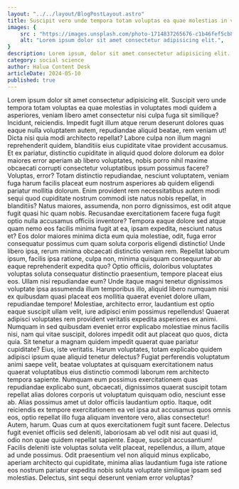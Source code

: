 ```yaml
---
layout: "../../layout/BlogPostLayout.astro"
title: Suscipit vero unde tempora totam voluptas ea quae molestias in voluptates modi quidem a asperiores
images: {
    src : "https://images.unsplash.com/photo-1714837265676-c1b46fef5cb8?q=80&w=2071&auto=format&fit=crop&ixlib=rb-4.0.3&ixid=M3wxMjA3fDB8MHxwaG90by1wYWdlfHx8fGVufDB8fHx8fA%3D%3D",
    alt: "Lorem ipsum dolor sit amet consectetur adipisicing elit.",
}
description: Lorem ipsum, dolor sit amet consectetur adipisicing elit. Doloribus vero, sunt et amet sint, sequi odio corrupti nemo, fugiat id temporibus ea minima ex natus. Blanditiis est veritatis corrupti aperiam nobis fuga ex omnis recusandae consequuntur deserunt. A distinctio quisquam molestiae voluptates. Quod illum a exercitationem assumenda! Nostrum culpa quaerat amet, doloremque eaque corrupti officiis sequi quam fugiat ullam voluptate voluptatem sint exercitationem accusantium delectus et vel asperiores sit similique. Dolores perferendis nostrum fuga? Quia adipisci laborum culpa vitae veritatis saepe accusantium obcaecati dolores? Saepe necessitatibus sed eos consectetur. Expedita id, commodi blanditiis molestiae atque nam quia ea quibusdam voluptatem ullam laudantium quae dolorum molestias nostrum! Facere similique maiores 
category: social science
author: Halua Content Desk
articleDate: 2024-05-10
published: true
---
```



Lorem ipsum dolor sit amet consectetur adipisicing elit. Suscipit vero unde tempora totam voluptas ea quae molestias in voluptates modi quidem a asperiores, veniam libero amet consectetur nisi culpa fuga sit similique? Incidunt, reiciendis. Impedit fugit illum atque rerum deserunt dolores quas eaque nulla voluptatem autem, repudiandae aliquid beatae, rem veniam ut! Dicta nisi quia modi architecto repellat? Labore culpa non illum magni reprehenderit quidem, blanditiis eius cupiditate vitae provident accusamus. Et ex pariatur, distinctio cupiditate in aliquid quod dolore dolorum ea dolor maiores error aperiam ab libero voluptates, nobis porro nihil maxime obcaecati corrupti consectetur voluptatibus ipsum possimus facere? Voluptas, error? Totam distinctio repudiandae, nesciunt voluptatem, veniam fuga harum facilis placeat eum nostrum asperiores ab quidem eligendi pariatur mollitia dolorum. Enim provident rem necessitatibus autem modi sequi quod cupiditate nostrum commodi iste natus nobis repellat, in blanditiis? Natus maiores, assumenda, non porro dignissimos, est odit atque fugit quasi hic quam nobis. Recusandae exercitationem facere fuga fugit optio nulla accusamus officiis inventore? Tempora eaque dolore sed atque quam nemo eos facilis minima fugit at ea, ipsam expedita, nesciunt natus et? Eos dolor maiores minima dicta eum quia molestiae, odit, fuga error consequatur possimus cum quam soluta corporis eligendi distinctio! Unde libero ipsa, rerum minima obcaecati distinctio veniam rem. Repellat laborum ipsum, facilis ipsa ratione, culpa non, minima quisquam consequuntur ab eaque reprehenderit expedita quo? Optio officiis, doloribus voluptates voluptas soluta consequatur distinctio praesentium, tempore placeat eius eos. Ullam nisi repudiandae eum? Unde itaque magni tenetur dignissimos voluptate ipsa assumenda illum temporibus illo, aliquid libero numquam nisi ex quibusdam quasi placeat eos mollitia quaerat eveniet dolore ullam, repudiandae tempore! Molestiae, architecto error, laudantium est optio eaque suscipit ullam velit, iure adipisci enim possimus repellendus! Quaerat adipisci voluptates rem provident veritatis expedita asperiores ex animi. Numquam in sed quibusdam eveniet error explicabo molestiae minus facilis nisi, nam qui vitae suscipit, dolores impedit odit aut placeat quo quos, dicta quia. Sit tenetur a magnam quidem impedit quaerat quae pariatur cupiditate? Eius, iste veritatis. Harum voluptates, totam explicabo quidem adipisci ipsum quae aliquid tenetur delectus? Fugiat perferendis voluptatum animi saepe velit, beatae voluptates at quisquam exercitationem natus quaerat voluptatibus eius distinctio commodi laborum rem architecto tempora sapiente. Numquam eum possimus exercitationem quas repudiandae explicabo sunt, obcaecati, dignissimos quaerat suscipit totam repellat alias dolores corporis ut voluptatum quisquam odio, nesciunt esse ab. Alias possimus amet ut dolor officiis laudantium optio. Itaque, odit reiciendis ex tempore exercitationem ea vel ipsa aut accusamus quos omnis eos, optio repellat illo fuga aliquam inventore vero, alias consectetur! Autem, harum. Quas cum at quos exercitationem fugit sunt facere. Delectus fugit eveniet officiis sed deleniti, laboriosam ab vel odit nisi aut quasi id, odio non quae quidem repellat sapiente. Eaque, suscipit accusantium! Facilis deleniti iste voluptas soluta velit placeat, repellendus, a illum, atque ad unde possimus. Odit praesentium vel non aliquid minus explicabo, aperiam architecto qui cupiditate, minima alias laudantium fuga iste ratione eos nostrum pariatur expedita nobis soluta voluptate similique ipsam sed molestias. Delectus, sint sequi deserunt veniam error voluptas?
